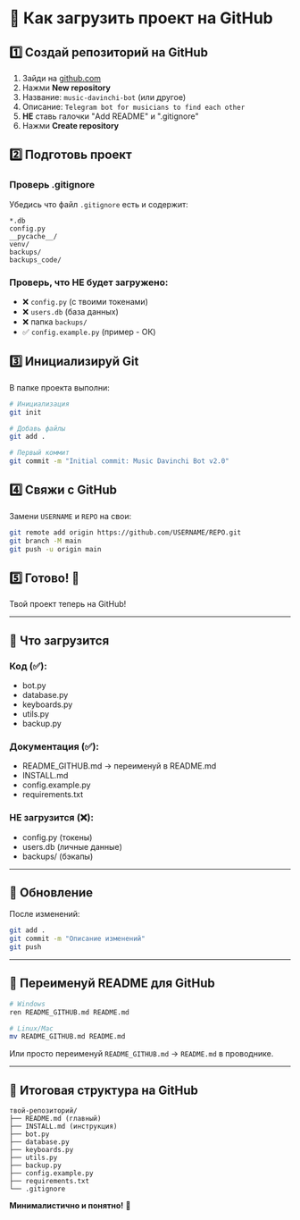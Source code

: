 # 📘 Как загрузить проект на GitHub

## 1️⃣ Создай репозиторий на GitHub

1. Зайди на [github.com](https://github.com)
2. Нажми **New repository**
3. Название: `music-davinchi-bot` (или другое)
4. Описание: `Telegram bot for musicians to find each other`
5. **НЕ** ставь галочки "Add README" и ".gitignore"
6. Нажми **Create repository**

## 2️⃣ Подготовь проект

### Проверь .gitignore

Убедись что файл `.gitignore` есть и содержит:

```
*.db
config.py
__pycache__/
venv/
backups/
backups_code/
```

### Проверь, что НЕ будет загружено:

- ❌ `config.py` (с твоими токенами)
- ❌ `users.db` (база данных)
- ❌ папка `backups/`
- ✅ `config.example.py` (пример - ОК)

## 3️⃣ Инициализируй Git

В папке проекта выполни:

```bash
# Инициализация
git init

# Добавь файлы
git add .

# Первый коммит
git commit -m "Initial commit: Music Davinchi Bot v2.0"
```

## 4️⃣ Свяжи с GitHub

Замени `USERNAME` и `REPO` на свои:

```bash
git remote add origin https://github.com/USERNAME/REPO.git
git branch -M main
git push -u origin main
```

## 5️⃣ Готово! 🎉

Твой проект теперь на GitHub!

---

## 📝 Что загрузится

### Код (✅):
- bot.py
- database.py
- keyboards.py
- utils.py
- backup.py

### Документация (✅):
- README_GITHUB.md → переименуй в README.md
- INSTALL.md
- config.example.py
- requirements.txt

### НЕ загрузится (❌):
- config.py (токены)
- users.db (личные данные)
- backups/ (бэкапы)

---

## 🔄 Обновление

После изменений:

```bash
git add .
git commit -m "Описание изменений"
git push
```

---

## 📌 Переименуй README для GitHub

```bash
# Windows
ren README_GITHUB.md README.md

# Linux/Mac
mv README_GITHUB.md README.md
```

Или просто переименуй `README_GITHUB.md` → `README.md` в проводнике.

---

## 🎯 Итоговая структура на GitHub

```
твой-репозиторий/
├── README.md (главный)
├── INSTALL.md (инструкция)
├── bot.py
├── database.py
├── keyboards.py
├── utils.py
├── backup.py
├── config.example.py
├── requirements.txt
└── .gitignore
```

**Минималистично и понятно!** 🚀

